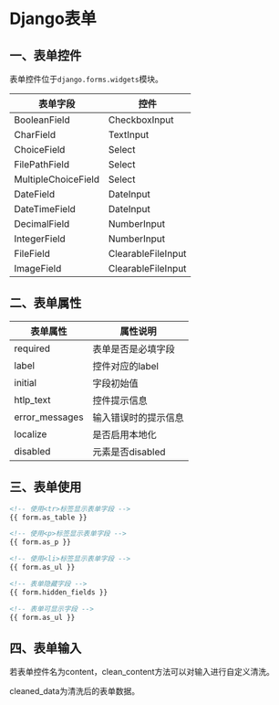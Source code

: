 # Django表单

##  一、表单控件

表单控件位于`django.forms.widgets`模块。

| 表单字段 | 控件 |
|------|------|
| BooleanField | CheckboxInput |
| CharField | TextInput |
| ChoiceField | Select |
| FilePathField | Select |
| MultipleChoiceField | Select |
| DateField | DateInput |
| DateTimeField | DateInput |
| DecimalField | NumberInput |
| IntegerField | NumberInput |
| FileField | ClearableFileInput |
| ImageField | ClearableFileInput |



## 二、表单属性

| 表单属性 | 属性说明 |
|------|------|
| required | 表单是否是必填字段 |
| label | 控件对应的label |
| initial | 字段初始值 |
| htlp_text | 控件提示信息 |
| error_messages | 输入错误时的提示信息 |
| localize | 是否启用本地化 |
| disabled | 元素是否disabled |



## 三、表单使用
```html
<!-- 使用<tr>标签显示表单字段 -->
{{ form.as_table }}

<!-- 使用<p>标签显示表单字段 -->
{{ form.as_p }}

<!-- 使用<li>标签显示表单字段 -->
{{ form.as_ul }}

<!-- 表单隐藏字段 -->
{{ form.hidden_fields }}

<!-- 表单可显示字段 -->
{{ form.as_ul }}
```


## 四、表单输入

若表单控件名为content，clean_content方法可以对输入进行自定义清洗。

cleaned_data为清洗后的表单数据。